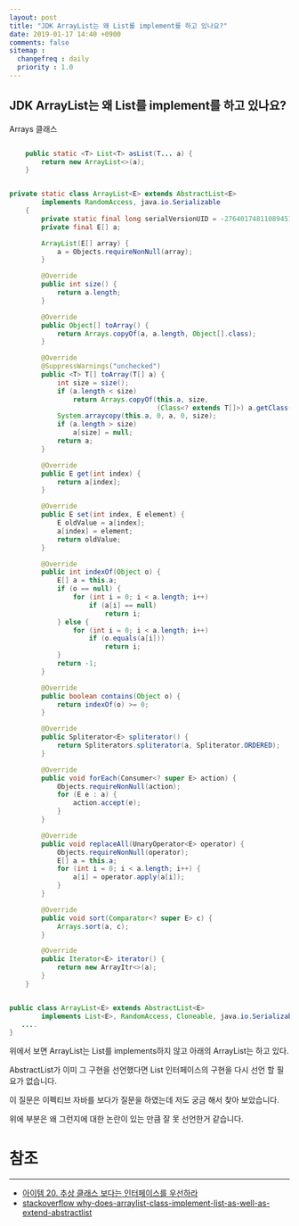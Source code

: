 ```yaml
---
layout: post
title: "JDK ArrayList는 왜 List를 implement를 하고 있나요?"
date: 2019-01-17 14:40 +0900
comments: false
sitemap :
  changefreq : daily
  priority : 1.0
---
```

## JDK ArrayList는 왜 List를 implement를 하고 있나요?

Arrays 클래스

```java

    public static <T> List<T> asList(T... a) {
        return new ArrayList<>(a);
    }


```

```java

private static class ArrayList<E> extends AbstractList<E>
        implements RandomAccess, java.io.Serializable
    {
        private static final long serialVersionUID = -2764017481108945198L;
        private final E[] a;

        ArrayList(E[] array) {
            a = Objects.requireNonNull(array);
        }

        @Override
        public int size() {
            return a.length;
        }

        @Override
        public Object[] toArray() {
            return Arrays.copyOf(a, a.length, Object[].class);
        }

        @Override
        @SuppressWarnings("unchecked")
        public <T> T[] toArray(T[] a) {
            int size = size();
            if (a.length < size)
                return Arrays.copyOf(this.a, size,
                                     (Class<? extends T[]>) a.getClass());
            System.arraycopy(this.a, 0, a, 0, size);
            if (a.length > size)
                a[size] = null;
            return a;
        }

        @Override
        public E get(int index) {
            return a[index];
        }

        @Override
        public E set(int index, E element) {
            E oldValue = a[index];
            a[index] = element;
            return oldValue;
        }

        @Override
        public int indexOf(Object o) {
            E[] a = this.a;
            if (o == null) {
                for (int i = 0; i < a.length; i++)
                    if (a[i] == null)
                        return i;
            } else {
                for (int i = 0; i < a.length; i++)
                    if (o.equals(a[i]))
                        return i;
            }
            return -1;
        }

        @Override
        public boolean contains(Object o) {
            return indexOf(o) >= 0;
        }

        @Override
        public Spliterator<E> spliterator() {
            return Spliterators.spliterator(a, Spliterator.ORDERED);
        }

        @Override
        public void forEach(Consumer<? super E> action) {
            Objects.requireNonNull(action);
            for (E e : a) {
                action.accept(e);
            }
        }

        @Override
        public void replaceAll(UnaryOperator<E> operator) {
            Objects.requireNonNull(operator);
            E[] a = this.a;
            for (int i = 0; i < a.length; i++) {
                a[i] = operator.apply(a[i]);
            }
        }

        @Override
        public void sort(Comparator<? super E> c) {
            Arrays.sort(a, c);
        }

        @Override
        public Iterator<E> iterator() {
            return new ArrayItr<>(a);
        }
    }

```

```java

public class ArrayList<E> extends AbstractList<E>
        implements List<E>, RandomAccess, Cloneable, java.io.Serializable{
   ....
}

```

위에서 보면 ArrayList는 List를 implements하지 않고 아래의 ArrayList는 하고 있다.

AbstractList가 이미 그 구현을 선언했다면 List 인터페이스의 구현을 다시 선언 할 필요가 없습니다.

이 질문은 이펙티브 자바를 보다가 질문을 하였는데 저도 궁금 해서 찾아 보았습니다.

위에 부분은 왜 그런지에 대한 논란이 있는 만큼 잘 못 선언한거 같습니다.

# 참조
-----
* [아이템 20. 추상 클래스 보다는 인터페이스를 우선하라](https://sejoung.github.io/2018/12/Prefer_interfaces_to_abstract_classes)
* [stackoverflow why-does-arraylist-class-implement-list-as-well-as-extend-abstractlist](https://stackoverflow.com/questions/18558536/why-does-arraylist-class-implement-list-as-well-as-extend-abstractlist)


